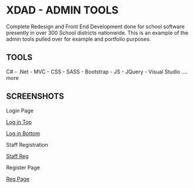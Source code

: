 # XDAD - ADMIN TOOLS
Complete Redesign and Front End Development done for school software presently in over 300 School districts nationwide.
This is an example of the admin tools pulled over for example and portfolio purposes.

## TOOLS

C# -
.Net -
MVC -
CSS -
SASS -
Bootstrap -
JS -
JQuery -
Visual Studio
.... more 

## SCREENSHOTS

Login Page 

[Log in Top](https://i.imgur.com/PzKq8wf.png)

[Log in Bottom](https://i.imgur.com/c9EKGsR.png)

Staff Registration

[Staff Reg](https://i.imgur.com/oCvq7Lx.png)

Register Page 

[Reg Page](https://i.imgur.com/mFBPdE7.png)

